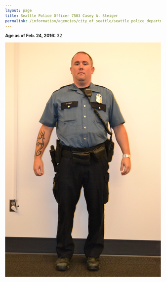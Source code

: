 ```yaml
---
layout: page
title: Seattle Police Officer 7503 Casey A. Steiger
permalink: /information/agencies/city_of_seattle/seattle_police_department/copbook/7503/
---
```


**Age as of Feb. 24, 2016:** 32


<img src="/records/seattle_police_officer_7503.jpg" />